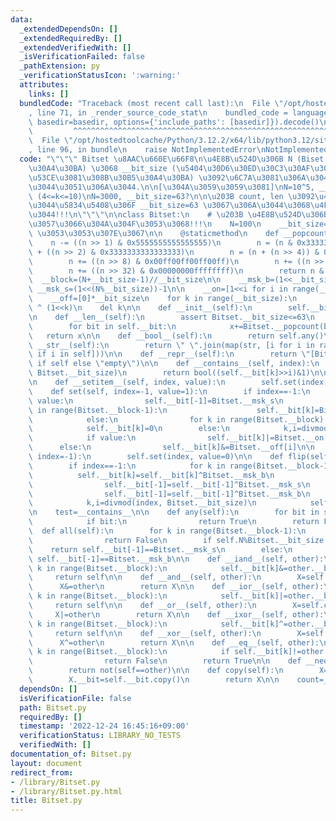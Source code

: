 ```yaml
---
data:
  _extendedDependsOn: []
  _extendedRequiredBy: []
  _extendedVerifiedWith: []
  _isVerificationFailed: false
  _pathExtension: py
  _verificationStatusIcon: ':warning:'
  attributes:
    links: []
  bundledCode: "Traceback (most recent call last):\n  File \"/opt/hostedtoolcache/Python/3.12.2/x64/lib/python3.12/site-packages/onlinejudge_verify/documentation/build.py\"\
    , line 71, in _render_source_code_stat\n    bundled_code = language.bundle(stat.path,\
    \ basedir=basedir, options={'include_paths': [basedir]}).decode()\n          \
    \         ^^^^^^^^^^^^^^^^^^^^^^^^^^^^^^^^^^^^^^^^^^^^^^^^^^^^^^^^^^^^^^^^^^^^^^^^^^^^^^^^^\n\
    \  File \"/opt/hostedtoolcache/Python/3.12.2/x64/lib/python3.12/site-packages/onlinejudge_verify/languages/python.py\"\
    , line 96, in bundle\n    raise NotImplementedError\nNotImplementedError\n"
  code: "\"\"\" Bitset \u8AAC\u660E\u66F8\n\u4E8B\u524D\u306B N (Biset \u306E\u30B5\
    \u30A4\u30BA) \u3068 __bit_size (\u5404\u30D6\u30ED\u30C3\u30AF\u3054\u3068\u306B\
    \u53CE\u3081\u308B\u30B5\u30A4\u30BA) \u3092\u6C7A\u3081\u306A\u304F\u3066\u306F\
    \u3044\u3051\u306A\u3044.\n\n[\u304A\u3059\u3059\u3081]\nN=10^5, __bit_size=N//k\
    \ (4<=k<=10)\nN=3000, __bit_size=63?\n\n\u203B count, len \u3092\u4F7F\u3044\u305F\
    \u3044\u5834\u5408\u306F __bit_size=63 \u3067\u306A\u3044\u3068\u4F7F\u3048\u306A\
    \u3044!!!\n\"\"\"\n\nclass Bitset:\n    # \u203B \u4E8B\u524D\u306B\u8A2D\u5B9A\
    \u3057\u3066\u304A\u304F\u3053\u3068!!!\n    N=100\n    __bit_size=63*1\n    #\
    \ \u3053\u3053\u307E\u3067\n\n    @staticmethod\n    def __popcount(n):\n    \
    \    n -= ((n >> 1) & 0x5555555555555555)\n        n = (n & 0x3333333333333333)\
    \ + ((n >> 2) & 0x3333333333333333)\n        n = (n + (n >> 4)) & 0x0f0f0f0f0f0f0f0f\n\
    \        n += ((n >> 8) & 0x00ff00ff00ff00ff)\n        n += ((n >> 16) & 0x0000ffff0000ffff)\n\
    \        n += ((n >> 32) & 0x00000000ffffffff)\n        return n & 0x7f\n\n  \
    \  __block=(N+__bit_size-1)//__bit_size\n\n    __msk_b=(1<<__bit_size)-1\n   \
    \ __msk_s=(1<<(N%__bit_size))-1\n\n    __on=[1<<i for i in range(__bit_size)]\n\
    \    __off=[0]*__bit_size\n    for k in range(__bit_size):\n        __off[k]=((1<<__bit_size)-1)\
    \ ^ (1<<k)\n    del k\n\n    def __init__(self):\n        self.__bit=[0]*Bitset.__block\n\
    \n    def __len__(self):\n        assert Bitset.__bit_size<=63\n        x=0\n\
    \        for bit in self.__bit:\n            x+=Bitset.__popcount(bit)\n     \
    \   return x\n\n    def __bool__(self):\n        return self.any()\n\n    def\
    \ __str__(self):\n        return \" \".join(map(str, [i for i in range(self.N)\
    \ if i in self]))\n\n    def __repr__(self):\n        return \"[Bitset] : \"+(str(self)\
    \ if self else \"empty\")\n\n    def __contains__(self, index):\n        k,i=divmod(index,\
    \ Bitset.__bit_size)\n        return bool((self.__bit[k]>>i)&1)\n\n    __getitem__=__contains__\n\
    \n    def __setitem__(self, index, value):\n        self.set(index, value)\n\n\
    \    def set(self, index=-1, value=1):\n        if index==-1:\n            if\
    \ value:\n                self.__bit[-1]=Bitset.__msk_s\n                for k\
    \ in range(Bitset.__block-1):\n                    self.__bit[k]=Bitset.__msk_b\n\
    \            else:\n                for k in range(Bitset.__block):\n        \
    \            self.__bit[k]=0\n        else:\n            k,i=divmod(index, Bitset.__bit_size)\n\
    \            if value:\n                self.__bit[k]|=Bitset.__on[i]\n      \
    \      else:\n                self.__bit[k]&=Bitset.__off[i]\n\n    def reset(self,\
    \ index=-1):\n        self.set(index, value=0)\n\n    def flip(self, index=-1):\n\
    \        if index==-1:\n            for k in range(Bitset.__block-1):\n      \
    \          self.__bit[k]=self.__bit[k]^Bitset.__msk_b\n            if self.N%Bitset.__bit_size:\n\
    \                self.__bit[-1]=self.__bit[-1]^Bitset.__msk_s\n            else:\n\
    \                self.__bit[-1]=self.__bit[-1]^Bitset.__msk_b\n        else:\n\
    \            k,i=divmod(index, Bitset.__bit_size)\n            self.__bit[k]^=Bitset.__on[i]\n\
    \n    test=__contains__\n\n    def any(self):\n        for bit in self.__bit:\n\
    \            if bit:\n                return True\n        return False\n\n  \
    \  def all(self):\n        for k in range(Bitset.__block-1):\n            if self.__bit[k]!=Bitset.__msk_b:\n\
    \                return False\n        if self.N%Bitset.__bit_size:\n        \
    \    return self.__bit[-1]==Bitset.__msk_s\n        else:\n            return\
    \ self.__bit[-1]==Bitset.__msk_b\n\n    def __iand__(self, other):\n        for\
    \ k in range(Bitset.__block):\n            self.__bit[k]&=other.__bit[k]\n   \
    \     return self\n\n    def __and__(self, other):\n        X=self.copy()\n  \
    \      X&=other\n        return X\n\n    def __ior__(self, other):\n        for\
    \ k in range(Bitset.__block):\n            self.__bit[k]|=other.__bit[k]\n   \
    \     return self\n\n    def __or__(self, other):\n        X=self.copy()\n   \
    \     X|=other\n        return X\n\n    def __ixor__(self, other):\n        for\
    \ k in range(Bitset.__block):\n            self.__bit[k]^=other.__bit[k]\n   \
    \     return self\n\n    def __xor__(self, other):\n        X=self.copy()\n  \
    \      X^=other\n        return X\n\n    def __eq__(self, other):\n        for\
    \ k in range(Bitset.__block):\n            if self.__bit[k]!=other.__bit[k]:\n\
    \                return False\n        return True\n\n    def __neq__(self, other):\n\
    \        return not(self==other)\n\n    def copy(self):\n        X=Bitset()\n\
    \        X.__bit=self.__bit.copy()\n        return X\n\n    count=__len__\n"
  dependsOn: []
  isVerificationFile: false
  path: Bitset.py
  requiredBy: []
  timestamp: '2022-12-24 16:45:16+09:00'
  verificationStatus: LIBRARY_NO_TESTS
  verifiedWith: []
documentation_of: Bitset.py
layout: document
redirect_from:
- /library/Bitset.py
- /library/Bitset.py.html
title: Bitset.py
---
```


